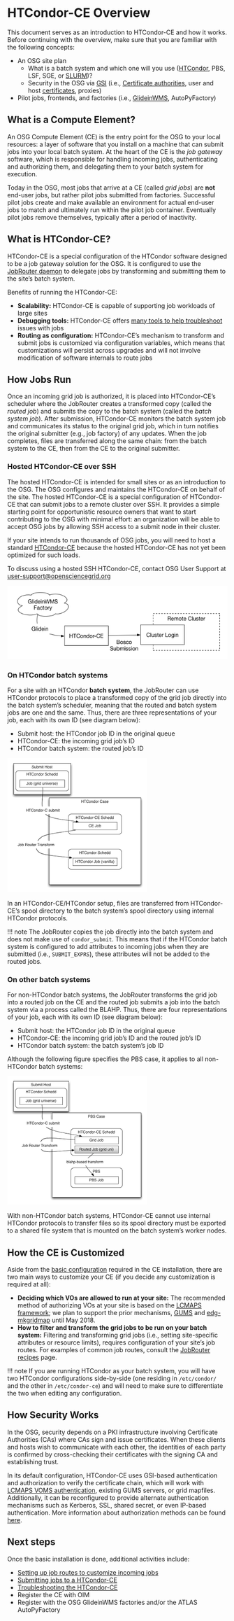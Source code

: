 HTCondor-CE Overview
====================

This document serves as an introduction to HTCondor-CE and how it works.
Before continuing with the overview, make sure that you are familiar with the following concepts:

-   An OSG site plan
    -   What is a batch system and which one will you use ([HTCondor](http://htcondor.org/), PBS, LSF, SGE, or [SLURM](https://slurm.schedmd.com/))?
    -   Security in the OSG via [GSI](http://toolkit.globus.org/toolkit/docs/3.2/security.html) (i.e., [Certificate authorities](https://en.wikipedia.org/wiki/Certificate_authority), user and host [certificates](https://en.wikipedia.org/wiki/Public_key_certificate), proxies)
-   Pilot jobs, frontends, and factories (i.e., [GlideinWMS](http://glideinwms.fnal.gov/doc.prd/index.html), AutoPyFactory)

What is a Compute Element?
--------------------------

An OSG Compute Element (CE) is the entry point for the OSG to your local resources: a layer of software that you install on a machine that can submit jobs into your local batch system. At the heart of the CE is the *job gateway* software, which is responsible for handling incoming jobs, authenticating and authorizing them, and delegating them to your batch system for execution.

Today in the OSG, most jobs that arrive at a CE (called *grid jobs*) are **not** end-user jobs, but rather pilot jobs submitted from factories. Successful pilot jobs create and make available an environment for actual end-user jobs to match and ultimately run within the pilot job container. Eventually pilot jobs remove themselves, typically after a period of inactivity.

What is HTCondor-CE?
--------------------

HTCondor-CE is a special configuration of the HTCondor software designed to be a job gateway solution for the OSG. It is configured to use the [JobRouter daemon](http://research.cs.wisc.edu/htcondor/manual/v8.6/5_4HTCondor_Job.html) to delegate jobs by transforming and submitting them to the site’s batch system.

Benefits of running the HTCondor-CE:

-   **Scalability:** HTCondor-CE is capable of supporting job workloads of large sites
-   **Debugging tools:** HTCondor-CE offers [many tools to help troubleshoot](troubleshoot-htcondor-ce) issues with jobs
-   **Routing as configuration:** HTCondor-CE’s mechanism to transform and submit jobs is customized via configuration variables, which means that customizations will persist across upgrades and will not involve modification of software internals to route jobs

How Jobs Run
------------

Once an incoming grid job is authorized, it is placed into HTCondor-CE’s scheduler where the JobRouter creates a transformed copy (called the *routed job*) and submits the copy to the batch system (called the *batch system job*). After submission, HTCondor-CE monitors the batch system job and communicates its status to the original grid job, which in turn notifies the original submitter (e.g., job factory) of any updates. When the job completes, files are transferred along the same chain: from the batch system to the CE, then from the CE to the original submitter.

### Hosted HTCondor-CE over SSH

The hosted HTCondor-CE is intended for small sites or as an introduction to the OSG. The OSG configures and maintains the HTCondor-CE on behalf of the site.  The hosted HTCondor-CE is a special configuration of HTCondor-CE that can submit jobs to a remote cluster over SSH. It provides a simple starting point for opportunistic resource owners that want to start contributing to the OSG with minimal effort: an organization will be able to accept OSG jobs by allowing SSH access to a submit node in their cluster.

If your site intends to run thousands of OSG jobs, you will need to host a standard [HTCondor-CE](install-htcondor-ce) because the hosted HTCondor-CE has not yet been optimized for such loads.

To discuss using a hosted SSH HTCondor-CE, contact OSG User Support at [user-support@opensciencegrid.org](mailto:user-support@opensciencegrid.org)

![HTCondor-CE-Bosco](/images/HTCondorCEBosco.png)

### On HTCondor batch systems

For a site with an HTCondor **batch system**, the JobRouter can use HTCondor protocols to place a transformed copy of the grid job directly into the batch system’s scheduler, meaning that the routed and batch system jobs are one and the same. Thus, there are three representations of your job, each with its own ID (see diagram below):

-   Submit host: the HTCondor job ID in the original queue
-   HTCondor-CE: the incoming grid job’s ID
-   HTCondor batch system: the routed job’s ID

![HTCondor-CE with an HTCondor batch system](/images/ce_condorbatchsystem.png)

In an HTCondor-CE/HTCondor setup, files are transferred from HTCondor-CE’s spool directory to the batch system’s spool directory using internal HTCondor protocols.

!!! note
    The JobRouter copies the job directly into the batch system and does not make use of `condor_submit`. This means that if the HTCondor batch system is configured to add attributes to incoming jobs when they are submitted (i.e., `SUBMIT_EXPRS`), these attributes will not be added to the routed jobs.

### On other batch systems

For non-HTCondor batch systems, the JobRouter transforms the grid job into a routed job on the CE and the routed job submits a job into the batch system via a process called the BLAHP. Thus, there are four representations of your job, each with its own ID (see diagram below):

-   Submit host: the HTCondor job ID in the original queue
-   HTCondor-CE: the incoming grid job’s ID and the routed job’s ID
-   HTCondor batch system: the batch system’s job ID

Although the following figure specifies the PBS case, it applies to all non-HTCondor batch systems:

![HTCondor-CE with other batch systems](/images/ce_otherbatchsystem.png)

With non-HTCondor batch systems, HTCondor-CE cannot use internal HTCondor protocols to transfer files so its spool directory must be exported to a shared file system that is mounted on the batch system’s worker nodes.



How the CE is Customized
------------------------

Aside from the [basic configuration](install-htcondor-ce#configuring-htcondor-ce) required in the CE installation, there are two main ways to customize your CE (if you decide any customization is required at all):

-   **Deciding which VOs are allowed to run at your site:** The recommended method of authorizing VOs at your site is
    based on the [LCMAPS framework](/security/lcmaps-voms-authentication); we plan to support the prior mechanisms,
    [GUMS](/security/install-gums) and [edg-mkgridmap](/security/edg-mkgridmap) until May 2018.
-   **How to filter and transform the grid jobs to be run on your batch system:** Filtering and transforming grid jobs (i.e., setting site-specific attributes or resource limits), requires configuration of your site’s job routes. For examples of common job routes, consult the [JobRouter recipes](job-router-recipes) page.

!!! note
    If you are running HTCondor as your batch system, you will have two HTCondor configurations side-by-side (one residing in `/etc/condor/` and the other in `/etc/condor-ce`) and will need to make sure to differentiate the two when editing any configuration.

How Security Works
------------------

In the OSG, security depends on a PKI infrastructure involving Certificate Authorities (CAs) where CAs sign and issue certificates. When these clients and hosts wish to communicate with each other, the identities of each party is confirmed by cross-checking their certificates with the signing CA and establishing trust.

In its default configuration, HTCondor-CE uses GSI-based authentication and authorization to verify the certificate chain, which will work with [LCMAPS VOMS authentication](/security/lcmaps-voms-authentication), existing GUMS servers, or grid mapfiles. Additionally, it can be reconfigured to provide alternate authentication mechanisms such as Kerberos, SSL, shared secret, or even IP-based authentication. More information about authorization methods can be found [here](http://research.cs.wisc.edu/htcondor/manual/v8.6/3_8Security.html#SECTION00483000000000000000).

Next steps
----------

Once the basic installation is done, additional activities include:

-   [Setting up job routes to customize incoming jobs](job-router-recipes)
-   [Submitting jobs to a HTCondor-CE](submit-htcondor-ce) 
-   [Troubleshooting the HTCondor-CE](troubleshoot-htcondor-ce) 
-   Register the CE with OIM
-   Register with the OSG GlideinWMS factories and/or the ATLAS AutoPyFactory
